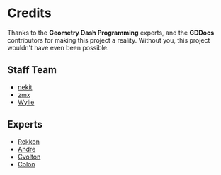 # Credits

Thanks to the **Geometry Dash Programming** experts, and the **GDDocs** contributors for
making this project a reality. Without you, this project wouldn't have even been possible.

## Staff Team

- [nekit][nekit]
- [zmx][zmx]
- [Wylie][Wylie]

## Experts

- [Rekkon][Rekkon]
- [Andre][Andre]
- [Cvolton][Cvolton]
- [Colon][Colon]

[nekit]: https://github.com/nekitdev
[zmx]: https://github.com/qimiko
[Wylie]: https://github.com/Wyliemaster

[Rekkon]: https://github.com/AlFasGD
[Andre]: https://github.com/AndreNIH
[Cvolton]: https://github.com/Cvolton
[Colon]: https://github.com/GDColon
